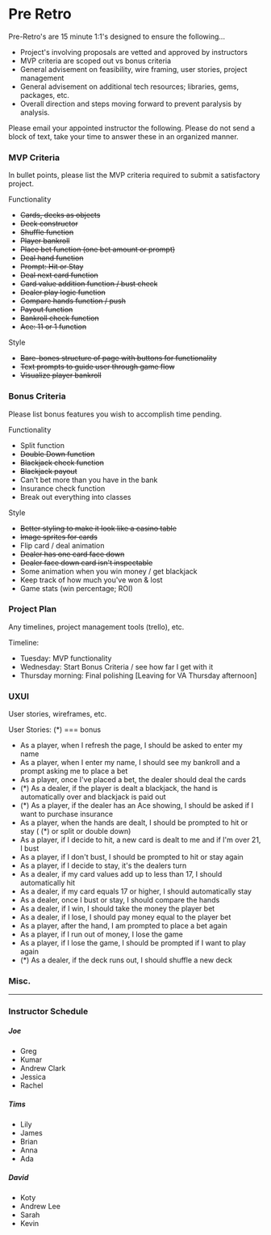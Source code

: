  # Pre Retro

Pre-Retro's are 15 minute 1:1's designed to ensure the following...

- Project's involving proposals are vetted and approved by instructors
- MVP criteria are scoped out vs bonus criteria
- General advisement on feasibility, wire framing, user stories, project management
- General advisement on additional tech resources; libraries, gems, packages, etc.
- Overall direction and steps moving forward to prevent paralysis by analysis.


Please email your appointed instructor the following. Please do not send a block of text, take your time to answer these in an organized manner.


### MVP Criteria
In bullet points, please list the MVP criteria required to submit a satisfactory project.

Functionality
- ~~Cards, decks as objects~~
- ~~Deck constructor~~
- ~~Shuffle function~~
- ~~Player bankroll~~
- ~~Place bet function (one bet amount or prompt)~~
- ~~Deal hand function~~
- ~~Prompt: Hit or Stay~~
- ~~Deal next card function~~
- ~~Card value addition function / bust check~~
- ~~Dealer play logic function~~
- ~~Compare hands function / push~~
- ~~Payout function~~
- ~~Bankroll check function~~
- ~~Ace: 11 or 1 function~~

Style
- ~~Bare-bones structure of page with buttons for functionality~~
- ~~Text prompts to guide user through game flow~~
- ~~Visualize player bankroll~~

### Bonus Criteria
Please list bonus features you wish to accomplish time pending.

Functionality
- Split function
- ~~Double Down function~~
- ~~Blackjack check function~~
- ~~Blackjack payout~~
- Can't bet more than you have in the bank
- Insurance check function 
- Break out everything into classes

Style
- ~~Better styling to make it look like a casino table~~
- ~~Image sprites for cards~~
- Flip card / deal animation
- ~~Dealer has one card face down~~
- ~~Dealer face down card isn't inspectable~~
- Some animation when you win money / get blackjack
- Keep track of how much you've won & lost
- Game stats (win percentage; ROI)

### Project Plan
Any timelines, project management tools (trello), etc.

Timeline:
- Tuesday: MVP functionality
- Wednesday: Start Bonus Criteria / see how far I get with it
- Thursday morning: Final polishing [Leaving for VA Thursday afternoon]

### UXUI
User stories, wireframes, etc.

User Stories:
(*) === bonus

- As a player, when I refresh the page, I should be asked to enter my name
- As a player, when I enter my name, I should see my bankroll and a prompt asking me to place a bet
- As a player, once I've placed a bet, the dealer should deal the cards
- (*) As a dealer, if the player is dealt a blackjack, the hand is automatically over and blackjack is paid out
- (*) As a player, if the dealer has an Ace showing, I should be asked if I want to purchase insurance
- As a player, when the hands are dealt, I should be prompted to hit or stay ( (*) or split or double down)
- As a player, if I decide to hit, a new card is dealt to me and if I'm over 21, I bust
- As a player, if I don't bust, I should be prompted to hit or stay again
- As a player, if I decide to stay, it's the dealers turn
- As a dealer, if my card values add up to less than 17, I should automatically hit
- As a dealer, if my card equals 17 or higher, I should automatically stay
- As a dealer, once I bust or stay, I should compare the hands
- As a dealer, if I win, I should take the money the player bet
- As a dealer, if I lose, I should pay money equal to the player bet
- As a player, after the hand, I am prompted to place a bet again
- As a player, if I run out of money, I lose the game
- As a player, if I lose the game, I should be prompted if I want to play again
- (*) As a dealer, if the deck runs out, I should shuffle a new deck

### Misc.




-----

### Instructor Schedule
##### Joe
- Greg
- Kumar
- Andrew Clark
- Jessica
- Rachel

##### Tims
- Lily
- James
- Brian
- Anna
- Ada

##### David
- Koty
- Andrew Lee
- Sarah
- Kevin
